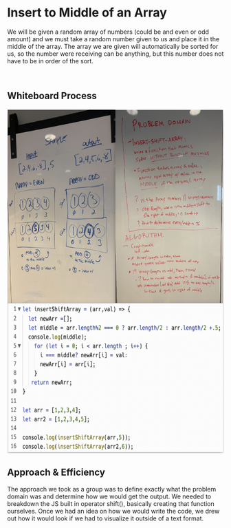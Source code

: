 # Insert to Middle of an Array
We will be given a random array of numbers (could be and even or odd amount) and we must take a random number given to us and place it in the middle of the array. The array we are given will automatically be sorted for us, so the number were receiving can be anything, but this number does not have to be in order of the sort.

<br>

## Whiteboard Process
<img src="array-insert-shift.png" alt="Whiteboard" height="800" width="800"/>

<br>

## Approach & Efficiency
The approach we took as a group was to define exactly what the problem domain was and determine how we would get the output. We needed to breakdown the JS built in operator shift(), basically creating that function ourselves. Once we had an idea on how we would write the code, we drew out how it would look if we had to visualize it outside of a text format.
